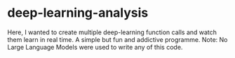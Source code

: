 # deep-learning-analysis
Here, I wanted to create multiple deep-learning function calls and watch them learn in real time. A simple but fun and addictive programme.  Note: No Large Language Models were used to write any of this code.
